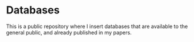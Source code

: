 # Databases

This is a public repository where I insert databases that are available to the general public, and already published in my papers.


